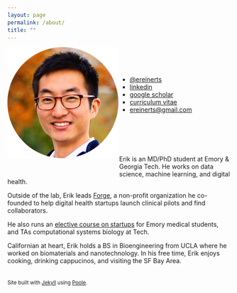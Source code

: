 ```yaml
---
layout: page
permalink: /about/
title: ""
---
```


<div>
    <div style="float: left; width: 50%; margin: 0px 0px 30px 0px;">
        <img src="/images/erik.png">
    </div>
    <div style="float: right; width: 50%; margin: 50px 0px 80px 0px;">
        <ul class="fa-ul">
            <li><i class="fa-li fa fa-twitter"></i><a href="http://www.twitter.com/ereinerts">@ereinerts</a></li>
            <li><i class="fa-li fa fa-linkedin"></i><a href="http://www.linkedin.com/in/erikreinertsen/">linkedin</a></li>
            <li><i class="fa-li fa fa-graduation-cap"></i><a href="https://scholar.google.com/citations?user=iFS2ETsAAAAJ&hl=en&oi=ao">google scholar</a></li>
            <li><i class="fa-li fa fa-file-text"></i><a href="https://dl.dropboxusercontent.com/u/1102315/Erik%20Reinertsen%20CV.pdf">curriculum vitae</a></li>
            <li><i class="fa-li fa fa-envelope"></i><a href="mailto:ereinerts@gmail.com">ereinerts@gmail.com</a></li>
        </ul>
    </div>
</div>

Erik is an MD/PhD student at Emory & Georgia Tech. He works on data science, machine learning, and digital health.
 
Outside of the lab, Erik leads [Forge](http://forgehealth.org), a non-profit organization he co-founded to help digital health startups launch clinical pilots and find collaborators.

He also runs an [elective course on startups](http://erikreinertsen.com/iemed/) for Emory medical students, and TAs computational systems biology at Tech.

Californian at heart, Erik holds a BS in Bioengineering from UCLA where he worked on biomaterials and nanotechnology. In his free time, Erik enjoys cooking, drinking cappucinos, and visiting the SF Bay Area.

<footer class="footer">
<small><br>
Site built with <a href="http://jekyllrb.com/" target="_blank">Jekyll</a> using <a href="http://getpoole.com/" target="_blank">Poole</a>.
</small>
</footer>
